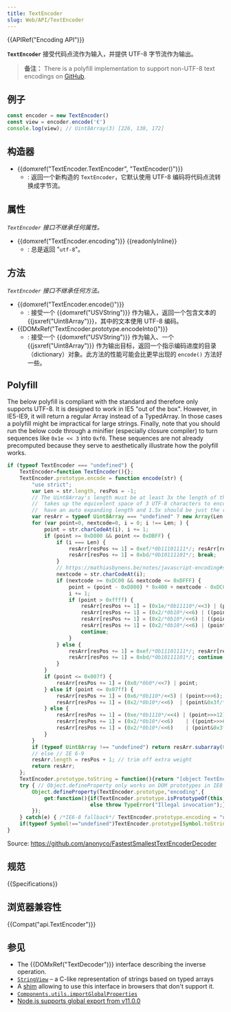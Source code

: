 ```yaml
---
title: TextEncoder
slug: Web/API/TextEncoder
---
```


{{APIRef("Encoding API")}}

**`TextEncoder`** 接受代码点流作为输入，并提供 UTF-8 字节流作为输出。

> **备注：** There is a polyfill implementation to support non-UTF-8 text encodings on [GitHub](https://github.com/inexorabletash/text-encoding).

## 例子

```js
const encoder = new TextEncoder()
const view = encoder.encode('€')
console.log(view); // Uint8Array(3) [226, 130, 172]
```

## 构造器

- {{domxref("TextEncoder.TextEncoder", "TextEncoder()")}}
  - : 返回一个新构造的 `TextEncoder`，它默认使用 UTF-8 编码将代码点流转换成字节流。

## 属性

_`TextEncoder` 接口不继承任何属性。_

- {{domxref("TextEncoder.encoding")}} {{readonlyInline}}
  - : 总是返回 "`utf-8`"。

## 方法

_`TextEncoder` 接口不继承任何方法。_

- {{domxref("TextEncoder.encode()")}}
  - : 接受一个 {{domxref("USVString")}} 作为输入，返回一个包含文本的 {{jsxref("Uint8Array")}}，其中的文本使用 UTF-8 编码。
- {{DOMxRef("TextEncoder.prototype.encodeInto()")}}
  - : 接受一个 {{domxref("USVString")}} 作为输入、一个{{jsxref("Uint8Array")}} 作为输出目标，返回一个指示编码进度的目录（dictionary）对象。此方法的性能可能会比更早出现的 `encode()` 方法好一些。

## Polyfill

The below polyfill is compliant with the standard and therefore only supports UTF-8. It is designed to work in IE5 "out of the box". However, in IE5-IE9, it will return a regular Array instead of a TypedArray. In those cases a polyfill might be impractical for large strings. Finally, note that you should run the below code through a minifier (especially closure compiler) to turn sequences like `0x1e << 3` into `0xf0`. These sequences are not already precomputed because they serve to aesthetically illustrate how the polyfill works.

```js
if (typeof TextEncoder === "undefined") {
    TextEncoder=function TextEncoder(){};
    TextEncoder.prototype.encode = function encode(str) {
        "use strict";
        var Len = str.length, resPos = -1;
        // The Uint8Array's length must be at least 3x the length of the string because an invalid UTF-16
        //  takes up the equivelent space of 3 UTF-8 characters to encode it properly. However, Array's
        //  have an auto expanding length and 1.5x should be just the right balance for most uses.
        var resArr = typeof Uint8Array === "undefined" ? new Array(Len * 1.5) : new Uint8Array(Len * 3);
        for (var point=0, nextcode=0, i = 0; i !== Len; ) {
            point = str.charCodeAt(i), i += 1;
            if (point >= 0xD800 && point <= 0xDBFF) {
                if (i === Len) {
                    resArr[resPos += 1] = 0xef/*0b11101111*/; resArr[resPos += 1] = 0xbf/*0b10111111*/;
                    resArr[resPos += 1] = 0xbd/*0b10111101*/; break;
                }
                // https://mathiasbynens.be/notes/javascript-encoding#surrogate-formulae
                nextcode = str.charCodeAt(i);
                if (nextcode >= 0xDC00 && nextcode <= 0xDFFF) {
                    point = (point - 0xD800) * 0x400 + nextcode - 0xDC00 + 0x10000;
                    i += 1;
                    if (point > 0xffff) {
                        resArr[resPos += 1] = (0x1e/*0b11110*/<<3) | (point>>>18);
                        resArr[resPos += 1] = (0x2/*0b10*/<<6) | ((point>>>12)&0x3f/*0b00111111*/);
                        resArr[resPos += 1] = (0x2/*0b10*/<<6) | ((point>>>6)&0x3f/*0b00111111*/);
                        resArr[resPos += 1] = (0x2/*0b10*/<<6) | (point&0x3f/*0b00111111*/);
                        continue;
                    }
                } else {
                    resArr[resPos += 1] = 0xef/*0b11101111*/; resArr[resPos += 1] = 0xbf/*0b10111111*/;
                    resArr[resPos += 1] = 0xbd/*0b10111101*/; continue;
                }
            }
            if (point <= 0x007f) {
                resArr[resPos += 1] = (0x0/*0b0*/<<7) | point;
            } else if (point <= 0x07ff) {
                resArr[resPos += 1] = (0x6/*0b110*/<<5) | (point>>>6);
                resArr[resPos += 1] = (0x2/*0b10*/<<6)  | (point&0x3f/*0b00111111*/);
            } else {
                resArr[resPos += 1] = (0xe/*0b1110*/<<4) | (point>>>12);
                resArr[resPos += 1] = (0x2/*0b10*/<<6)    | ((point>>>6)&0x3f/*0b00111111*/);
                resArr[resPos += 1] = (0x2/*0b10*/<<6)    | (point&0x3f/*0b00111111*/);
            }
        }
        if (typeof Uint8Array !== "undefined") return resArr.subarray(0, resPos + 1);
        // else // IE 6-9
        resArr.length = resPos + 1; // trim off extra weight
        return resArr;
    };
    TextEncoder.prototype.toString = function(){return "[object TextEncoder]"};
    try { // Object.defineProperty only works on DOM prototypes in IE8
        Object.defineProperty(TextEncoder.prototype,"encoding",{
            get:function(){if(TextEncoder.prototype.isPrototypeOf(this)) return"utf-8";
                           else throw TypeError("Illegal invocation");}
        });
    } catch(e) { /*IE6-8 fallback*/ TextEncoder.prototype.encoding = "utf-8"; }
    if(typeof Symbol!=="undefined")TextEncoder.prototype[Symbol.toStringTag]="TextEncoder";
}
```

Source: <https://github.com/anonyco/FastestSmallestTextEncoderDecoder>

## 规范

{{Specifications}}

## 浏览器兼容性

{{Compat("api.TextEncoder")}}

## 参见

- The {{DOMxRef("TextDecoder")}} interface describing the inverse operation.
- [`StringView`](/zh-CN/Add-ons/Code_snippets/StringView) – a C-like representation of strings based on typed arrays
- A [shim](https://github.com/inexorabletash/text-encoding) allowing to use this interface in browsers that don't support it.
- [`Components.utils.importGlobalProperties`](/zh-CN/docs/Mozilla/Tech/XPCOM/Language_Bindings/Components.utils.importGlobalProperties)
- [Node.js supports global export from v11.0.0](https://nodejs.org/api/util.html#util_class_util_textencoder)
